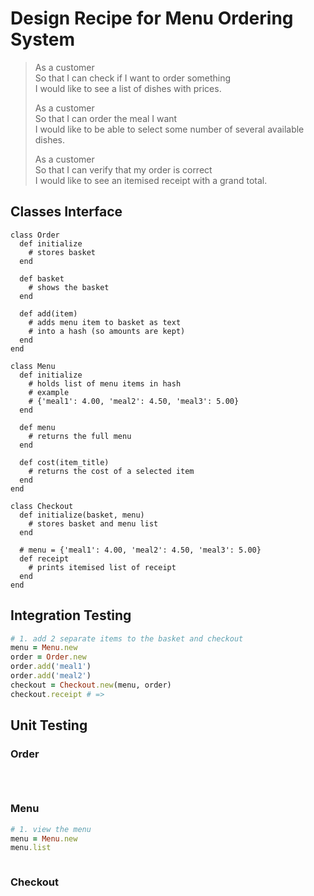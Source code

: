 # Design Recipe for Menu Ordering System

> As a customer  
> So that I can check if I want to order something  
> I would like to see a list of dishes with prices.
>
> As a customer  
> So that I can order the meal I want  
> I would like to be able to select some number of several available dishes.
>
> As a customer  
> So that I can verify that my order is correct  
> I would like to see an itemised receipt with a grand total.

## Classes Interface
```
class Order
  def initialize
    # stores basket
  end

  def basket
    # shows the basket
  end

  def add(item)
    # adds menu item to basket as text
    # into a hash (so amounts are kept)
  end
end

class Menu
  def initialize
    # holds list of menu items in hash
    # example
    # {'meal1': 4.00, 'meal2': 4.50, 'meal3': 5.00}
  end

  def menu
    # returns the full menu
  end

  def cost(item_title)
    # returns the cost of a selected item
  end
end

class Checkout
  def initialize(basket, menu)
    # stores basket and menu list
  end

  # menu = {'meal1': 4.00, 'meal2': 4.50, 'meal3': 5.00}
  def receipt
    # prints itemised list of receipt
  end
end

```


## Integration Testing

```ruby
# 1. add 2 separate items to the basket and checkout
menu = Menu.new
order = Order.new
order.add('meal1')
order.add('meal2')
checkout = Checkout.new(menu, order)
checkout.receipt # => 

```


## Unit Testing


### Order
```ruby




```

### Menu
```ruby
# 1. view the menu
menu = Menu.new
menu.list



```
### Checkout
```ruby



```